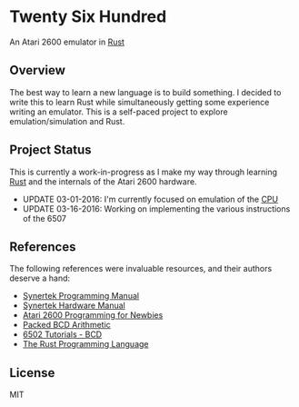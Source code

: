 # Twenty Six Hundred

An Atari 2600 emulator in [Rust](https://www.rust-lang.org/)

## Overview

The best way to learn a new language is to build something. I decided to write this to learn Rust while simultaneously getting some experience writing an emulator. This is a self-paced project to explore emulation/simulation and Rust.

## Project Status

This is currently a work-in-progress as I make my way through learning [Rust](https://www.rust-lang.org/) and the internals of the Atari 2600 hardware.

* UPDATE 03-01-2016: I'm currently focused on emulation of the [CPU](https://en.wikipedia.org/wiki/MOS_Technology_6507)
* UPDATE 03-16-2016: Working on implementing the various instructions of the 6507

## References

The following references were invaluable resources, and their authors deserve a hand:

* [Synertek Programming Manual](http://archive.6502.org/datasheets/synertek_programming_manual.pdf)
* [Synertek Hardware Manual](http://archive.6502.org/datasheets/synertek_hardware_manual.pdf)
* [Atari 2600 Programming for Newbies](http://www.randomterrain.com/atari-2600-memories-tutorial-andrew-davie-01.html)
* [Packed BCD Arithmetic](http://homepage.cs.uiowa.edu/~jones/bcd/bcd.html#packed)
* [6502 Tutorials - BCD](http://www.6502.org/tutorials/decimal_mode.html)
* [The Rust Programming Language](https://doc.rust-lang.org/book/)

## License

MIT
